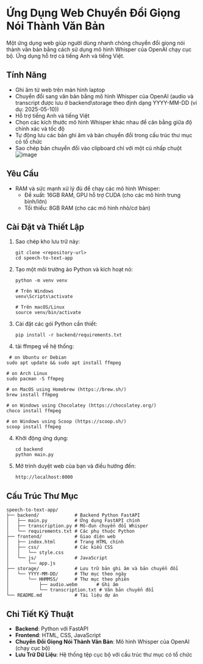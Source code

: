 # Ứng Dụng Web Chuyển Đổi Giọng Nói Thành Văn Bản

Một ứng dụng web giúp người dùng nhanh chóng chuyển đổi giọng nói thành văn bản bằng cách sử dụng mô hình Whisper của OpenAI chạy cục bộ. Ứng dụng hỗ trợ cả tiếng Anh và tiếng Việt.

## Tính Năng

- Ghi âm từ web trên màn hình laptop
- Chuyển đổi sang văn bản bằng mô hình Whisper của OpenAI (audio và transcript được lưu ở backend\storage theo định dạng YYYY-MM-DD (ví dụ: 2025-05-10))
- Hỗ trợ tiếng Anh và tiếng Việt
- Chọn các kích thước mô hình Whisper khác nhau để cân bằng giữa độ chính xác và tốc độ
- Tự động lưu các bản ghi âm và bản chuyển đổi trong cấu trúc thư mục có tổ chức
- Sao chép bản chuyển đổi vào clipboard chỉ với một cú nhấp chuột
![image](https://github.com/user-attachments/assets/0d648265-5c5e-4156-98f3-489a6fd71794)

## Yêu Cầu

- RAM và sức mạnh xử lý đủ để chạy các mô hình Whisper:
  - Đề xuất: 16GB RAM, GPU hỗ trợ CUDA (cho các mô hình trung bình/lớn)
  - Tối thiểu: 8GB RAM (cho các mô hình nhỏ/cơ bản)

## Cài Đặt và Thiết Lập

1. Sao chép kho lưu trữ này:
   ```
   git clone <repository-url>
   cd speech-to-text-app
   ```

2. Tạo một môi trường ảo Python và kích hoạt nó:
   ```
   python -m venv venv
   
   # Trên Windows
   venv\Scripts\activate
   
   # Trên macOS/Linux
   source venv/bin/activate
   ```

3. Cài đặt các gói Python cần thiết:
   ```
   pip install -r backend/requirements.txt
   ```
4. tải ffmpeg về hệ thống:
 ```
  # on Ubuntu or Debian
sudo apt update && sudo apt install ffmpeg

# on Arch Linux
sudo pacman -S ffmpeg

# on MacOS using Homebrew (https://brew.sh/)
brew install ffmpeg

# on Windows using Chocolatey (https://chocolatey.org/)
choco install ffmpeg

# on Windows using Scoop (https://scoop.sh/)
scoop install ffmpeg
   ```
4. Khởi động ứng dụng:
   ```
   cd backend
   python main.py
   ```

5. Mở trình duyệt web của bạn và điều hướng đến:
   ```
   http://localhost:8000
   ```


## Cấu Trúc Thư Mục

```
speech-to-text-app/
├── backend/             # Backend Python FastAPI
│   ├── main.py          # Ứng dụng FastAPI chính
│   ├── transcription.py # Mô-đun chuyển đổi Whisper
│   └── requirements.txt # Các phụ thuộc Python
├── frontend/            # Giao diện web
│   ├── index.html       # Trang HTML chính
│   ├── css/             # Các kiểu CSS
│   │   └── style.css
│   └── js/              # JavaScript
│       └── app.js
├── storage/             # Lưu trữ bản ghi âm và bản chuyển đổi
│   └── YYYY-MM-DD/      # Thư mục theo ngày
│       └── HHMMSS/      # Thư mục theo phiên
│           ├── audio.webm       # Ghi âm
│           └── transcription.txt # Văn bản chuyển đổi
└── README.md            # Tài liệu dự án
```

## Chi Tiết Kỹ Thuật

- **Backend**: Python với FastAPI
- **Frontend**: HTML, CSS, JavaScript
- **Chuyển Đổi Giọng Nói Thành Văn Bản**: Mô hình Whisper của OpenAI (chạy cục bộ)
- **Lưu Trữ Dữ Liệu**: Hệ thống tệp cục bộ với cấu trúc thư mục có tổ chức

